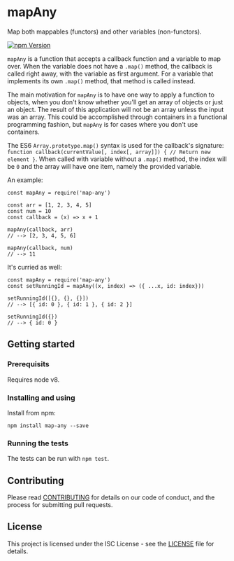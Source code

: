 # mapAny

Map both mappables (functors) and other variables (non-functors).

[![npm Version](https://img.shields.io/npm/v/map-any.svg)](https://www.npmjs.com/package/map-any)

`mapAny` is a function that accepts a callback function and a variable to map
over. When the variable does not have a `.map()` method, the callback is called
right away, with the variable as first argument. For a variable that implements
its own `.map()` method, that method is called instead.

The main motivation for `mapAny` is to have one way to apply a function to
objects, when you don't know whether you'll get an array of objects or just an
object. The result of this application will not be an array unless the input was
an array. This could be accomplished through containers in a functional
programming fashion, but `mapAny` is for cases where you don't use containers.

The ES6 `Array.prototype.map()` syntax is used for the callback's signature:
`function callback(currentValue[, index[, array]]) { // Return new element }`.
When called with variable without a `.map()` method, the index will be `0`
and the array will have one item, namely the provided variable.

An example:
```
const mapAny = require('map-any')

const arr = [1, 2, 3, 4, 5]
const num = 10
const callback = (x) => x + 1

mapAny(callback, arr)
// --> [2, 3, 4, 5, 6]

mapAny(callback, num)
// --> 11
```

It's curried as well:
```
const mapAny = require('map-any')
const setRunningId = mapAny((x, index) => ({ ...x, id: index}))

setRunningId([{}, {}, {}])
// --> [{ id: 0 }, { id: 1 }, { id: 2 }]

setRunningId({})
// --> { id: 0 }
```

## Getting started

### Prerequisits

Requires node v8.

### Installing and using

Install from npm:

```
npm install map-any --save
```

### Running the tests

The tests can be run with `npm test`.

## Contributing

Please read
[CONTRIBUTING](https://github.com/kjellmorten/map-any/blob/master/CONTRIBUTING.md)
for details on our code of conduct, and the process for submitting pull
requests.

## License

This project is licensed under the ISC License - see the
[LICENSE](https://github.com/kjellmorten/map-any/blob/master/LICENSE)
file for details.

